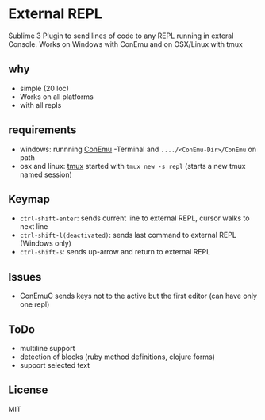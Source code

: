 # External REPL 
Sublime 3 Plugin to send lines of code to any REPL running in exteral Console.
Works on Windows with ConEmu and on OSX/Linux with tmux

## why
- simple (20 loc)
- Works on all platforms
- with all repls

## requirements
* windows: runnning [ConEmu](https://github.com/Maximus5/ConEmu)
-Terminal and `..../<ConEmu-Dir>/ConEmu` on path
* osx and linux: [tmux](http://tmux.sourceforge.net) started with `tmux new -s repl` (starts a new tmux named session)

## Keymap
* `ctrl-shift-enter`: sends current line to external REPL, cursor walks to next line 
* `ctrl-shift-l(deactivated)`: sends last command to external REPL (Windows only)
* `ctrl-shift-s`: sends up-arrow and return to external REPL

## Issues
- ConEmuC sends keys not to the active but the first editor (can have only one repl)

## ToDo
- multiline support 
- detection of blocks (ruby method definitions, clojure forms)
- support selected text

## License
MIT
